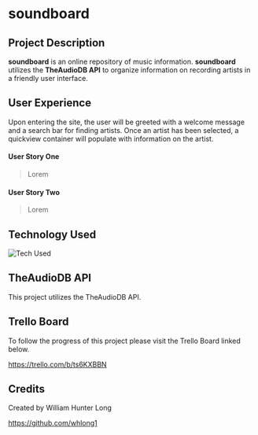 # **soundboard**

## **Project Description**

**soundboard** is an online repository of music information. **soundboard** utilizes the **TheAudioDB API** to organize information on recording artists in a friendly user interface. 

## **User Experience**

Upon entering the site, the user will be greeted with a welcome message and a search bar for finding artists. Once an artist has been selected, a quickview container will populate with information on the artist. 

#### User Story One

>Lorem 

#### User Story Two

>Lorem

## **Technology Used**

![Tech Used](https://i.imgur.com/6OQkMaA.png)

## **TheAudioDB API**

This project utilizes the TheAudioDB API.

## **Trello Board**

To follow the progress of this project please visit the Trello Board linked below.

https://trello.com/b/ts6KXBBN

## **Credits**

Created by William Hunter Long

https://github.com/whlong1